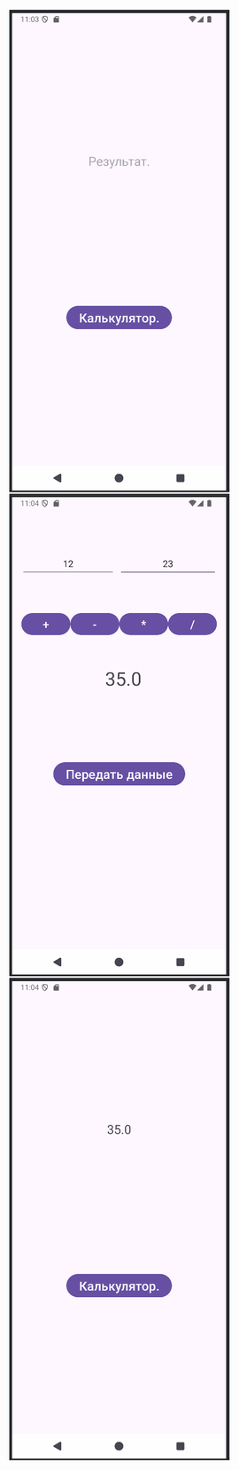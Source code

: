 ![image1](images/intent_img1.png)
![image2](images/intent_img2.png)
![image3](images/intent_img3.png)